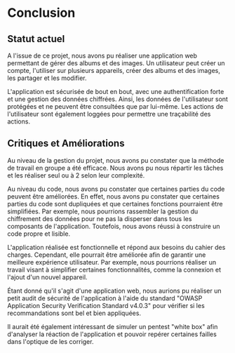 # Conclusion

## Statut actuel
A l'issue de ce projet, nous avons pu réaliser une application web permettant de gérer des albums et des images. Un utilisateur peut créer un compte, l'utiliser sur plusieurs appareils, créer des albums et des images, les partager et les modifier. 

L'application est sécurisée de bout en bout, avec une authentification forte et une gestion des données chiffrées. Ainsi, les données de l'utilisateur sont protégées et ne peuvent être consultées que par lui-même. Les actions de l'utilisateur sont également loggées pour permettre une traçabilité des actions.

## Critiques et Améliorations
Au niveau de la gestion du projet, nous avons pu constater que la méthode de travail en groupe a été efficace. Nous avons pu nous répartir les tâches et les réaliser seul ou à 2 selon leur complexité.

Au niveau du code, nous avons pu constater que certaines parties du code peuvent être améliorées. En effet, nous avons pu constater que certaines parties du code sont dupliquées et que certaines fonctions pourraient être simplifiées. Par exemple, nous pourrions rassembler la gestion du chiffrement des données pour ne pas la disperser dans tous les composants de l'application. Toutefois, nous avons réussi à construire un code propre et lisible.

L'application réalisée est fonctionnelle et répond aux besoins du cahier des charges. Cependant, elle pourrait être améliorée afin de garantir une meilleure expérience utilisateur. Par exemple, nous pourrions réaliser un travail visant à simplifier certaines fonctionnalités, comme la connexion et l'ajout d'un nouvel appareil.

Étant donné qu'il s'agit d'une application web, nous aurions pu réaliser un petit audit de sécurité de l'application à l'aide du standard "OWASP Application Security Verification Standard v4.0.3" pour vérifier si les recommandations sont bel et bien appliquées.

Il aurait été également intéressant de simuler un pentest "white box" afin d'analyser la réaction de l'application et pouvoir repérer certaines failles dans l'optique de les corriger.
